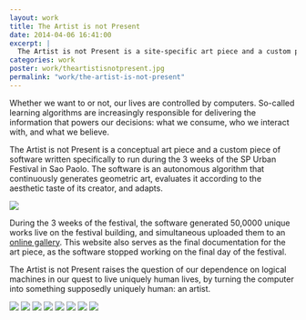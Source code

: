 ```yaml
---
layout: work
title: The Artist is not Present
date: 2014-04-06 16:41:00
excerpt: |
  The Artist is not Present is a site-specific art piece and a custom piece of software written specifically to run during the 3 weeks of the SP Urban Festival in Sao Paolo. The software is an autonomous algorithm that continuously generates geometric art, evaluates it according to the aesthetic taste of its creator, and adapts.
categories: work
poster: work/theartistisnotpresent.jpg
permalink: "work/the-artist-is-not-present"
---
```


Whether we want to or not, our lives are controlled by computers. So-called learning algorithms are increasingly responsible for delivering the information that powers our decisions: what we consume, who we interact with, and what we believe.

The Artist is not Present is a conceptual art piece and a custom piece of software written specifically to run during the 3 weeks of the SP Urban Festival in Sao Paolo. The software is an autonomous algorithm that continuously generates geometric art, evaluates it according to the aesthetic taste of its creator, and adapts.

<div class="wide-750">
  <img src="{% asset_path work/theartistisnotpresent.jpg %}" />
</div>

During the 3 weeks of the festival, the software generated 50,0000 unique works live on the festival building, and simultaneous uploaded them to an [online gallery](http://www.theartistisnotpresent.com). This website also serves as the final documentation for the art piece, as the software stopped working on the final day of the festival.

The Artist is not Present raises the question of our dependence on logical machines in our quest to live uniquely human lives, by turning the computer into something supposedly uniquely human: an artist.
      

<img src="{% asset_path work/theartistisnotpresent2.jpg %}" />

<img src="{% asset_path work/theartistisnotpresent3.jpg %}" />

<img src="{% asset_path work/theartistisnotpresent4.jpg %}" />

<img src="{% asset_path work/theartistisnotpresent5.jpg %}" />

<img src="{% asset_path work/theartistisnotpresent6.jpg %}" />

<img src="{% asset_path work/theartistisnotpresent7.jpg %}" />

<img src="{% asset_path work/theartistisnotpresent8.jpg %}" />

<img src="{% asset_path work/theartistisnotpresent9.jpg %}" />